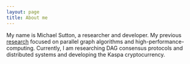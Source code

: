 ```yaml
---
layout: page
title: About me
---
```


My name is Michael Sutton, a researcher and developer. My previous [research](https://scholar.google.com/citations?user=an4Z0xwAAAAJ&hl=iw) focused on parallel graph algorithms and high-performance-computing. Currently, I am researching DAG consensus protocols and distributed systems and developing the Kaspa cryptocurrency.
